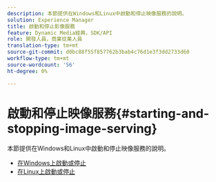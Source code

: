 ```yaml
---
description: 本節提供在Windows和Linux中啟動和停止映像服務的說明。
solution: Experience Manager
title: 啟動和停止影像服務
feature: Dynamic Media經典，SDK/API
role: 開發人員，商業從業人員
translation-type: tm+mt
source-git-commit: d0bc88f55f857762b3bab4c76d1e3f3dd2733d60
workflow-type: tm+mt
source-wordcount: '56'
ht-degree: 0%

---
```



# 啟動和停止映像服務{#starting-and-stopping-image-serving}

本節提供在Windows和Linux中啟動和停止映像服務的說明。

* [在Windows上啟動或停止](t-startstop-windows.md)
* [在Linux上啟動或停止](t-startstop-linux.md)
